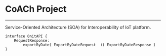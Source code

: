 # CoACh Project
---

Service-Oriented Architecture (SOA) for Interoperability of IoT platform.

```jolie
interface OnitAPI {
	RequestResponse: 
		exportByDate( ExportByDateRequest  )( ExportByDateResponse )
}
```
